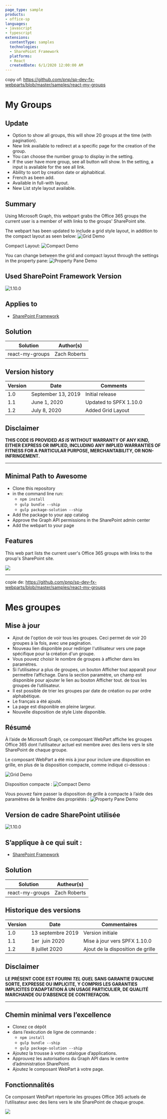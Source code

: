 ```yaml
---
page_type: sample
products:
- office-sp
languages:
- javascript
- typescript
extensions:
  contentType: samples
  technologies:
  - SharePoint Framework
  platforms:
  - React
  createdDate: 6/1/2020 12:00:00 AM
---
```


copy of: https://github.com/pnp/sp-dev-fx-webparts/blob/master/samples/react-my-groups

# My Groups
## Update
- Option to show all groups, this will show 20 groups at the time (with pagination).
- New link available to redirect at a specific page for the creation of the group.
- You can choose the number group to display in the setting.
- If the user have more group, see all button will show. In the setting, a input is available for the see all link.
- Ability to sort by creation date or alphabitical.
- French as been add.
- Available in full-with layout.
- New List style layout available.

## Summary

Using Microsoft Graph, this webpart grabs the Office 365 groups the current user is a member of with links to the groups' SharePoint site.

The webpart has been updated to include a grid style layout, in addition to the compact layout as seen below:
![Grid Demo](./assets/React-MyGroups_Grid.png)

Compact Layout:
![Compact Demo](./assets/React-MyGroups_Compact.png)

You can change between the grid and compact layout through the settings in the property pane:
![Property Pane Demo](./assets/React-MyGroups_Property.png)

## Used SharePoint Framework Version

![1.10.0](https://img.shields.io/badge/drop-1.10.0-green.svg)

## Applies to

* [SharePoint Framework](https://docs.microsoft.com/sharepoint/dev/spfx/sharepoint-framework-overview)


## Solution

Solution|Author(s)
--------|---------
react-my-groups | Zach Roberts

## Version history

Version|Date|Comments
-------|----|--------
1.0|September 13, 2019|Initial release
1.1|June 1, 2020| Updated to SPFX 1.10.0
1.2|July 8, 2020| Added Grid Layout

## Disclaimer

**THIS CODE IS PROVIDED *AS IS* WITHOUT WARRANTY OF ANY KIND, EITHER EXPRESS OR IMPLIED, INCLUDING ANY IMPLIED WARRANTIES OF FITNESS FOR A PARTICULAR PURPOSE, MERCHANTABILITY, OR NON-INFRINGEMENT.**

---

## Minimal Path to Awesome

* Clone this repository
* in the command line run:
  * `npm install`
  * `gulp bundle --ship`
  * `gulp package-solution --ship`
* Add the package to your app catalog
* Approve the Graph API permissions in the SharePoint admin center
* Add the webpart to your page


## Features

This web part lists the current user's Office 365 groups with links to the  group's SharePoint site.

<img src="https://telemetry.sharepointpnp.com/sp-dev-fx-webparts/samples/react-my-groups" />

---


copie de: https://github.com/pnp/sp-dev-fx-webparts/blob/master/samples/react-my-groups

# Mes groupes
## Mise à jour
- Ajout de l'option de voir tous les groupes. Ceci permet de voir 20 groupes à la fois, avec une pagination.
- Nouveau lien disponible pour rediriger l'utilisateur vers une page spécifique pour la création d'un groupe.
- Vous pouvez choisir le nombre de groupes à afficher dans les paramètres.
- Si l’utilisateur a plus de groupes, un bouton Afficher tout apparaît pour permettre l’affichage. Dans la section paramètre, un champ est disponible pour ajouter le lien au bouton Afficher tout.
de tous les groupes de l’utilisateur.
- Il est possible de trier les groupes par date de création ou par ordre alphabétique.
- Le français a été ajouté.
- La page est disponible en pleine largeur.
- Nouvelle disposition de style Liste disponible.

## Résumé

À l’aide de Microsoft Graph, ce composant WebPart affiche les groupes Office 365 dont l’utilisateur actuel est membre avec des liens vers le site SharePoint de chaque groupe.

Le composant WebPart a été mis à jour pour inclure une disposition en grille, en plus de la disposition compacte, comme indiqué ci-dessous :

![Grid Demo](./assets/React-MyGroups_Grid.png)

Disposition compacte :
![Compact Demo](./assets/React-MyGroups_Compact.png)

Vous pouvez faire passer la disposition de grille à compacte à l’aide des paramètres de la fenêtre des propriétés :
![Property Pane Demo](./assets/React-MyGroups_Property.png)

## Version de cadre SharePoint utilisée

![1.10.0](https://img.shields.io/badge/drop-1.10.0-green.svg)

## S’applique à ce qui suit :

* [SharePoint Framework](https://docs.microsoft.com/sharepoint/dev/spfx/sharepoint-framework-overview)


## Solution

Solution|Autheur(s)
--------|---------
react-my-groups | Zach Roberts

## Historique des versions

Version|Date|Commentaires
-------|----|--------
1.0|13 septembre 2019|Version initiale
1.1|1er  juin 2020| Mise à jour vers SPFX 1.10.0
1.2|8 juillet 2020| Ajout de la disposition de grille

## Disclaimer

**LE PRÉSENT CODE EST FOURNI *TEL QUEL* SANS GARANTIE D’AUCUNE SORTE, EXPRESSE OU IMPLICITE, Y COMPRIS LES GARANTIES IMPLICITES D’ADAPTATION À UN USAGE PARTICULIER, DE QUALITÉ MARCHANDE OU D’ABSENCE DE CONTREFAÇON.**

---

## Chemin minimal vers l’excellence

* Clonez ce dépôt
* dans l’exécution de ligne de commande :
  * `npm install`
  * `gulp bundle --ship`
  * `gulp package-solution --ship`
* Ajoutez la trousse à votre catalogue d’applications.
* Approuvez les autorisations du Graph API dans le centre d’administration SharePoint.
* Ajoutez le composant WebPart à votre page.


## Fonctionnalités

Ce composant WebPart répertorie les groupes Office 365 actuels de l’utilisateur avec des liens vers le site SharePoint de chaque groupe.

<img src="https://telemetry.sharepointpnp.com/sp-dev-fx-webparts/samples/react-my-groups" />

